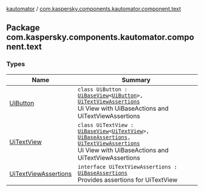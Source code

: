 [kautomator](../index.md) / [com.kaspersky.components.kautomator.component.text](./index.md)

## Package com.kaspersky.components.kautomator.component.text

### Types

| Name | Summary |
|---|---|
| [UiButton](-ui-button/index.md) | `class UiButton : `[`UiBaseView`](../com.kaspersky.components.kautomator.component.common.views/-ui-base-view/index.md)`<`[`UiButton`](-ui-button/index.md)`>, `[`UiTextViewAssertions`](-ui-text-view-assertions/index.md)<br>Ui View with UiBaseActions and UiTextViewAssertions |
| [UiTextView](-ui-text-view/index.md) | `class UiTextView : `[`UiBaseView`](../com.kaspersky.components.kautomator.component.common.views/-ui-base-view/index.md)`<`[`UiTextView`](-ui-text-view/index.md)`>, `[`UiBaseAssertions`](../com.kaspersky.components.kautomator.component.common.assertions/-ui-base-assertions/index.md)`, `[`UiTextViewAssertions`](-ui-text-view-assertions/index.md)<br>Ui View with UiBaseActions and UiTextViewAssertions |
| [UiTextViewAssertions](-ui-text-view-assertions/index.md) | `interface UiTextViewAssertions : `[`UiBaseAssertions`](../com.kaspersky.components.kautomator.component.common.assertions/-ui-base-assertions/index.md)<br>Provides assertions for UiTextView |
